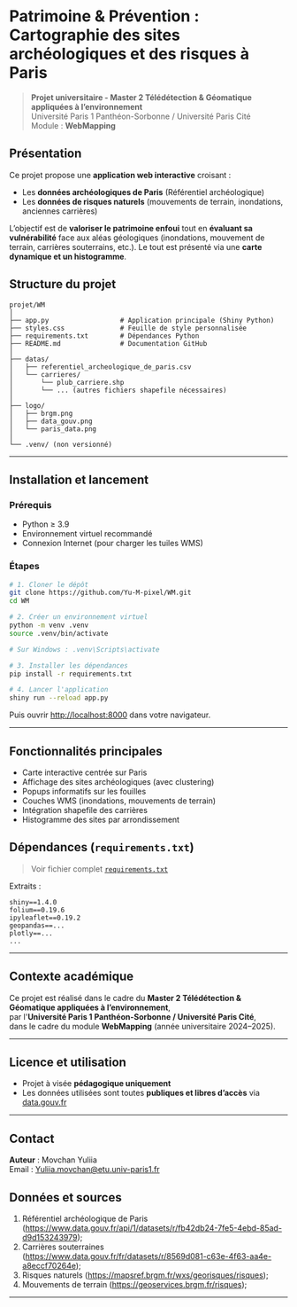 # Patrimoine & Prévention : Cartographie des sites archéologiques et des risques à Paris

> **Projet universitaire - Master 2 Télédétection & Géomatique appliquées à l’environnement**  
> Université Paris 1 Panthéon-Sorbonne / Université Paris Cité  
> Module : **WebMapping**


##  Présentation

Ce projet propose une **application web interactive** croisant :

- Les **données archéologiques de Paris** (Référentiel archéologique)
- Les **données de risques naturels** (mouvements de terrain, inondations, anciennes carrières)

L’objectif est de **valoriser le patrimoine enfoui** tout en **évaluant sa vulnérabilité** face aux aléas géologiques (inondations, mouvement de terrain, carrières souterrains, etc.). Le tout est présenté via une **carte dynamique et un histogramme**.

## Structure du projet

```
projet/WM
│
├── app.py                  # Application principale (Shiny Python)
├── styles.css              # Feuille de style personnalisée
├── requirements.txt        # Dépendances Python
├── README.md               # Documentation GitHub
│
├── datas/
│   ├── referentiel_archeologique_de_paris.csv
│   └── carrieres/
│       └── plub_carriere.shp
│       └── ... (autres fichiers shapefile nécessaires)
│
├── logo/
│   ├── brgm.png
│   ├── data_gouv.png
│   └── paris_data.png
│
└── .venv/ (non versionné)
```

---

## Installation et lancement

### Prérequis

- Python ≥ 3.9
- Environnement virtuel recommandé
- Connexion Internet (pour charger les tuiles WMS)

### Étapes

```bash
# 1. Cloner le dépôt
git clone https://github.com/Yu-M-pixel/WM.git
cd WM

# 2. Créer un environnement virtuel
python -m venv .venv
source .venv/bin/activate        

# Sur Windows : .venv\Scripts\activate

# 3. Installer les dépendances
pip install -r requirements.txt

# 4. Lancer l'application
shiny run --reload app.py
```

Puis ouvrir [http://localhost:8000](http://localhost:8000) dans votre navigateur.

---

##  Fonctionnalités principales

- Carte interactive centrée sur Paris  
- Affichage des sites archéologiques (avec clustering)  
- Popups informatifs sur les fouilles  
- Couches WMS (inondations, mouvements de terrain)  
- Intégration shapefile des carrières  
- Histogramme des sites par arrondissement  




## Dépendances (`requirements.txt`)

> Voir fichier complet [`requirements.txt`](requirements.txt)

Extraits :
```
shiny==1.4.0
folium==0.19.6
ipyleaflet==0.19.2
geopandas==...
plotly==...
...
```

---

## Contexte académique

Ce projet est réalisé dans le cadre du **Master 2 Télédétection & Géomatique appliquées à l’environnement**,  
par l'**Université Paris 1 Panthéon-Sorbonne / Université Paris Cité**,  
dans le cadre du module **WebMapping** (année universitaire 2024–2025).

---

## Licence et utilisation

- Projet à visée **pédagogique uniquement**
- Les données utilisées sont toutes **publiques et libres d’accès** via [data.gouv.fr](https://data.gouv.fr)

---

## Contact

**Auteur** : Movchan Yuliia  
Email : Yuliia.movchan@etu.univ-paris1.fr  

## Données et sources 

1. Référentiel archéologique de Paris (https://www.data.gouv.fr/api/1/datasets/r/fb42db24-7fe5-4ebd-85ad-d9d153243979); 
2. Carrières souterraines (https://www.data.gouv.fr/fr/datasets/r/8569d081-c63e-4f63-aa4e-a8eccf70264e); 
3. Risques naturels (https://mapsref.brgm.fr/wxs/georisques/risques); 
4. Mouvements de terrain (https://geoservices.brgm.fr/risques);


---